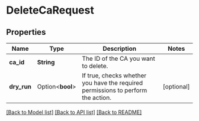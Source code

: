 # DeleteCaRequest

## Properties

Name | Type | Description | Notes
------------ | ------------- | ------------- | -------------
**ca_id** | **String** | The ID of the CA you want to delete. | 
**dry_run** | Option<**bool**> | If true, checks whether you have the required permissions to perform the action. | [optional]

[[Back to Model list]](../README.md#documentation-for-models) [[Back to API list]](../README.md#documentation-for-api-endpoints) [[Back to README]](../README.md)


